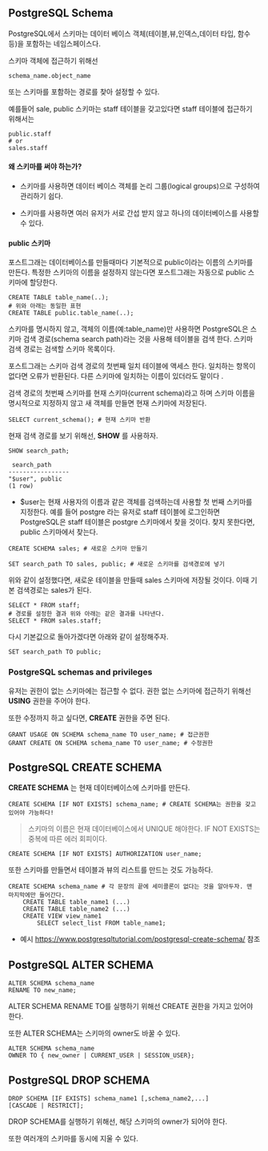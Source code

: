 ## PostgreSQL Schema

PostgreSQL에서 스키마는 데이터 베이스 객체(테이블,뷰,인덱스,데이터 타입, 함수 등)을 포함하는 네임스페이스다. 

스키마 객체에 접근하기 위해선 

```
schema_name.object_name
```
또는 스키마를 포함하는 경로를 찾아 설정할 수 있다. 

예를들어 sale, public 스키마는 staff 테이블을 갖고있다면 staff 테이블에 접근하기 위해서는

```
public.staff
# or
sales.staff
```

#### 왜 스키마를 써야 하는가?
* 스키마를 사용하면 데이터 베이스 객체를 논리 그룹(logical groups)으로 구성하여 관리하기 쉽다.

* 스키마를 사용하면 여러 유저가 서로 간섭 받지 않고 하나의 데이터베이스를 사용할 수 있다.

#### public 스키마

포스트그래는 데이터베이스를 만들때마다 기본적으로 public이라는 이름의 스키마를 만든다. 특정한 스키마의 이름을 설정하지 않는다면 포스트그래는
자동으로 public 스키마에 할당한다.

```
CREATE TABLE table_name(..);
# 위와 아래는 동일한 표현
CREATE TABLE public.table_name(..);
```

스키마를 명시하지 않고, 객체의 이름(예:table_name)만 사용하면 PostgreSQL은 스키마 검색 경로(schema search path)라는 것을 사용해 테이블을 검색
한다. 스키마 검색 경로는 검색할 스키마 목록이다.

포스트그래는 스키마 검색 경로의 첫번째 일치 테이블에 액세스 한다. 일치하는 항목이 없다면 오류가 반환된다. 다른 스키마에 일치하는 이름이 있더라도 말이다
.

검색 경로의 첫번째 스키마를 현재 스키마(current schema)라고 하며 스키마 이름을 명시적으로 지정하지 않고 새 객체를 만들면 현재 스키마에 저장된다.
```
SELECT current_schema(); # 현재 스키마 반환
```

현재 검색 경로를 보기 위해선, **SHOW** 를 사용하자.
```
SHOW search_path;

 search_path
-----------------
"$user", public
(1 row)
```
* $user는 현재 사용자의 이름과 같은 객체를 검색하는데 사용할 첫 번째 스키마를 지정한다. 예를 들어 postgre 라는 유저로 staff 테이블에 로그인하면
PostgreSQL은 staff 테이블은 postgre 스키마에서 찾을 것이다. 찾지 못한다면, public 스키마에서 찾는다.

```
CREATE SCHEMA sales; # 새로운 스키마 만들기

SET search_path TO sales, public; # 새로운 스키마를 검색경로에 넣기
```

위와 같이 설정했다면, 새로운 테이블을 만들때 sales 스키마에 저장될 것이다. 이때 기본 검색경로는 sales가 된다.

```
SELECT * FROM staff;
# 경로를 설정한 결과 위와 아래는 같은 결과를 나타낸다.
SELECT * FROM sales.staff;
```

다시 기본값으로 돌아가겠다면 아래와 같이 설정해주자.
```
SET search_path TO public;
```

### PostgreSQL schemas and privileges

유저는 권한이 없는 스키마에는 접근할 수 없다. 권한 없는 스키마에 접근하기 위해선 **USING** 권한을 주어야 한다.

또한 수정까지 하고 싶다면, **CREATE** 권한을 주면 된다.
```
GRANT USAGE ON SCHEMA schema_name TO user_name; # 접근권한
GRANT CREATE ON SCHEMA schema_name TO user_name; # 수정권한
```

## PostgreSQL CREATE SCHEMA

**CREATE SCHEMA** 는 현재 데이터베이스에 스키마를 만든다.

```
CREATE SCHEMA [IF NOT EXISTS] schema_name; # CREATE SCHEMA는 권한을 갖고 있어야 가능하다!
```

> 스키마의 이름은 현재 데이터베이스에서 UNIQUE 해야한다. IF NOT EXISTS는 중복에 따른 에러 회피이다.

```
CREATE SCHEMA [IF NOT EXISTS] AUTHORIZATION user_name;
```

또한 스키마를 만들면서 테이블과 뷰의 리스트를 만드는 것도 가능하다.
```
CREATE SCHEMA schema_name # 각 문장의 끝에 세미콜론이 없다는 것을 알아두자. 맨 마지막에만 들어간다.
    CREATE TABLE table_name1 (...)
    CREATE TABLE table_name2 (...)
    CREATE VIEW view_name1
        SELECT select_list FROM table_name1;
```

* 예시
https://www.postgresqltutorial.com/postgresql-create-schema/ 참조

## PostgreSQL ALTER SCHEMA

```
ALTER SCHEMA schema_name
RENAME TO new_name;
```
ALTER SCHEMA RENAME TO를 실행하기 위해선 CREATE 권한을 가지고 있어야 한다.

또한 ALTER SCHEMA는 스키마의 owner도 바꿀 수 있다.
```
ALTER SCHEMA schema_name 
OWNER TO { new_owner | CURRENT_USER | SESSION_USER};
```

## PostgreSQL DROP SCHEMA

```
DROP SCHEMA [IF EXISTS] schema_name1 [,schema_name2,...] 
[CASCADE | RESTRICT];
```

DROP SCHEMA를 실행하기 위해선, 해당 스키마의 owner가 되어야 한다.

또한 여러개의 스키마를 동시에 지울 수 있다.
